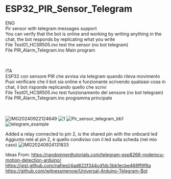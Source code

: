 # ESP32_PIR_Sensor_Telegram
ENG <br> 
Pir sensor with telegram messages support<br> 
You can verify that the bot is online and working by writing anything in the chat, the bot responds by replicating what you write<br> 
File Test01_HCSR505.ino test the sensor (no bot telegram)<br> 
File PIR_Alarm_Telegram.ino Main program<br> 
<br> <br> 

ITA<br> 
ESP32 con sensore PIR che avvisa via telegram quando rileva movimento<br> 
Puoi verificare che il bot sia online e funzionante scrivendo qualsiasi cosa in chat, il bot risponde replicando quello che scrivi<br> 
File Test01_HCSR505.ino test funzionamento del sensore (no bot telegram)<br> 
File PIR_Alarm_Telegram.ino programma principale<br> 
<br> <br> 

![IMG20240922124649](https://github.com/user-attachments/assets/666500fe-64ab-4f56-8b60-c0e9b6c537aa)
![1](https://github.com/user-attachments/assets/88d3b67b-f001-4526-ac62-2ba6793924bc)
![Pir_sensor_telegram_bb1](https://github.com/user-attachments/assets/24f03255-75aa-403d-a894-70fb4d896c73)
![telegram_example](https://github.com/user-attachments/assets/a1a75d39-5184-4a56-ac33-0e794f191cfb)


Added a relay connected to pin 2, is the shared pin with the onboard led<br> 
Aggiunto relé al pin 2, è quello condiviso con il led sulla scheda (nel mio caso)
![IMG20240924131833](https://github.com/user-attachments/assets/0e6dbebc-41f4-4d0d-86ba-488589503b8e)

Ideas From:
https://randomnerdtutorials.com/telegram-esp8266-nodemcu-motion-detection-arduino/
https://gist.github.com/nafiesl/4ad622f344cd1dc3bb1ecbe468ff9f8a
https://github.com/witnessmenow/Universal-Arduino-Telegram-Bot
